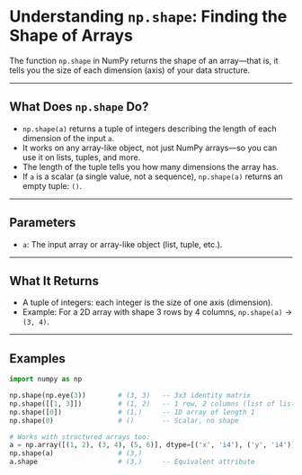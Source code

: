 # Understanding `np.shape`: Finding the Shape of Arrays

The function `np.shape` in NumPy returns the shape of an array—that is, it tells you the size of each dimension (axis) of your data structure.

---

## What Does `np.shape` Do?

- `np.shape(a)` returns a tuple of integers describing the length of each dimension of the input `a`.
- It works on any array-like object, not just NumPy arrays—so you can use it on lists, tuples, and more.
- The length of the tuple tells you how many dimensions the array has.
- If `a` is a scalar (a single value, not a sequence), `np.shape(a)` returns an empty tuple: `()`.

---

## Parameters

- `a`: The input array or array-like object (list, tuple, etc.).

---

## What It Returns

- A tuple of integers: each integer is the size of one axis (dimension).
- Example: For a 2D array with shape 3 rows by 4 columns, `np.shape(a)` → `(3, 4)`.

---

## Examples

```python
import numpy as np

np.shape(np.eye(3))        # (3, 3)   -- 3x3 identity matrix
np.shape([[1, 3]])         # (1, 2)   -- 1 row, 2 columns (list of list)
np.shape([0])              # (1,)     -- 1D array of length 1
np.shape(0)                # ()       -- Scalar, no shape

# Works with structured arrays too:
a = np.array([(1, 2), (3, 4), (5, 6)], dtype=[('x', 'i4'), ('y', 'i4')])
np.shape(a)                # (3,)
a.shape                    # (3,)     -- Equivalent attribute
